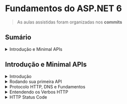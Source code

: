<h1>Fundamentos do ASP.NET 6</h1>

> As aulas assistidas foram organizadas nos **commits**

<!--#region Sumário -->

<h2>Sumário</h2>

<details><summary>Introdução e Minimal APIs</summary>

<ul>
    <li><a href="#introducao">Introdução</a></li>
    <li><a href="#primeira-api">Rodando sua primeira API</a></li>
    <li><a href="#protocolos">Protocolo HTTP, DNS e Fundamentos</a></li>
    <li><a href="#verbos">Entendendo os Verbos HTTP</a></li>
    <li><a href="#status-code">HTTP Status Code</a></li>
</ul>

</details>

<!--#endregion -->

<!--#region Introdução e Minimal APIs -->

<h2 id="introducao-minimal">Introdução e Minimal APIs</h2>

<!--#region Introdução  -->

<details id="introducao"><summary>Introdução</summary>

<br/>

```ps
dotnet version
6.0.300
```

</details>

<!--#endregion -->

<!--#region Rodando sua primeira API  -->

<details id="primeira-api"><summary>Rodando sua primeira API</summary>

<br/>

Criar o modelo ASP.NET Core Empty:

```ps
dotnet new web -o MinhaApi

O modelo "ASP.NET Core Empty" foi criado com êxito.

Processando ações pós-criação...
Executando 'dotnet restore' em D:\Dev\Balta.io\.NET\ASP.NET6\MinhaApi\MinhaApi.csproj...
  Determinando os projetos a serem restaurados...
  D:\Dev\Balta.io\.NET\ASP.NET6\MinhaApi\MinhaApi.csproj restaurado (em 117 ms).
A restauração foi bem-sucedida.
```

Executar o projeto:

```ps
cd .\MinhaApi\
dotnet run

Compilando...
info: Microsoft.Hosting.Lifetime[14]
      Now listening on: https://localhost:7249
info: Microsoft.Hosting.Lifetime[14]
      Now listening on: http://localhost:5178
info: Microsoft.Hosting.Lifetime[0]
      Application started. Press Ctrl+C to shut down.
info: Microsoft.Hosting.Lifetime[0]
      Hosting environment: Development
info: Microsoft.Hosting.Lifetime[0]
      Content root path: D:\Dev\Balta.io\.NET\ASP.NET6\MinhaApi\
info: Microsoft.Hosting.Lifetime[0]
      Application is shutting down...
```

Criar o modelo de arquivo de .NET .gitignore:

```ps
dotnet new gitignore
```

</details>

<!--#endregion -->

<!-- #region Protocolo HTTP, DNS e Fundamentos -->

<details id="protocolos"><summary>Protocolo HTTP, DNS e Fundamentos</summary>

<br/>

<h3>HTTP - Hypertext Transfer Protocol</h3>

<p>O <b>Hypertext Transfer Protocol</b>, sigla <b>HTTP</b> (em português <b>Protocolo de Transferência de Hipertexto</b>) é um protocolo de comunicação (na camada de aplicação segundo o <b>Modelo OSI</b>) utilizado para sistemas de informação de hipermídia, distribuídos e colaborativos. Ele é a base para a comunicação de dados da <b>World Wide Web</b>.</p>

<p><b>Hipertexto</b> é o texto estruturado que utiliza ligações lógicas (<b>hiperlinks</b>) entre <b>nós</b> contendo texto. O HTTP é o protocolo para a troca ou transferência de hipertexto.</p>

<br/>

<h3>HTTPS - Hypertext Transfer Protocol Secure</h3>

<p><b>HTTPS</b> (<b>Hypertext Transfer Protocol Secure</b> - <b>protocolo de transferência de hipertexto seguro</b>) é uma implementação do <b>protocolo HTTP</b> sobre uma camada adicional de segurança que utiliza o protocolo <b>SSL/TLS</b>. Essa camada adicional permite que os dados sejam transmitidos por meio de uma <b>conexão criptografada</b> e que se verifique a autenticidade do servidor e do cliente por meio de <b>certificados digitais</b>. A porta TCP usada por norma para o protocolo HTTPS é a 443.</p>

<p>O <b>protocolo HTTPS</b> é utilizado, em regra, quando se deseja evitar que a informação transmitida entre o cliente e o servidor seja visualizada por terceiros, como por exemplo no caso de compras online. A existência na barra de endereços de um cadeado (que pode ficar do lado esquerdo ou direito, dependendo do navegador utilizado) demonstra a certificação de página segura (<b>SSL/TLS</b>). A existência desse certificado indica o uso do <b>protocolo HTTPS</b> e que a comunicação entre o browser e o servidor se dará de forma segura. Para verificar a identidade do servidor é necessário um duplo clique no cadeado para exibição do certificado.</p>

<p>Nas URLs dos sites o início ficaria <b>https://</b></p>

<p>Conexões <b>HTTPS</b> são frequentemente usadas para <b>transações de pagamentos</b> na <b>World Wide Web</b> e para <b>transações sensíveis</b> em sistemas de informação corporativos. Porém, o <b>HTTPS</b> não deve ser confundido com o <b>protocolo "Secure HTTP" (S-HTTP)</b>, especificado na RFC 2660 e raramente utilizado.</p>

</details>

<!--#endregion -->

<!-- #region Entendendo os Verbos HTTP -->

<details id="verbos"><summary>Entendendo os Verbos HTTP</summary>

<br/>

<p>Ferramenta: <a href="https://postman.com">https://postman.com</a></p>

<p>Referência: <a href="https://developer.mozilla.org/pt-BR/docs/Web/HTTP/Methods">https://developer.mozilla.org/pt-BR/docs/Web/HTTP/Methods</a></p>

<h3>Métodos de requisição:</h3>

<p>O protocolo HTTP define um conjunto de <b>métodos de requisição</b> responsáveis por indicar a ação a ser executada para um dado recurso. Embora esses métodos possam ser descritos como substantivos, eles também são comumente referenciados como <b>HTTP Verbs (Verbos HTTP)</b>. Cada um deles implementa uma semântica diferente, mas alguns recursos são compartilhados por um grupo deles, como por exemplo, qualquer método de requisição pode ser do tipo <b>safe, idempotent ou cacheable (en-US)</b>.</p>

<h4>GET</h4>
<p>O método GET solicita a representação de um recurso específico. Requisições utilizando o método GET devem retornar apenas dados.</p>

<h4>HEAD</h4>
<p>O método HEAD solicita uma resposta de forma idêntica ao método GET, porém sem conter o corpo da resposta.</p>

<h4>POST</h4>
<p>O método POST é utilizado para submeter uma entidade a um recurso específico, frequentemente causando uma mudança no estado do recurso ou efeitos colaterais no servidor.</p>

<h4>PUT</h4>
<p>O método PUT substitui todas as atuais representações do recurso de destino pela carga de dados da requisição.</p>

<h4>DELETE</h4>
<p>O método DELETE remove um recurso específico.</p>

<h4>CONNECT</h4>
<p>O método CONNECT estabelece um túnel para o servidor identificado pelo recurso de destino.</p>

<h4>OPTIONS</h4>
<p>O método OPTIONS é usado para descrever as opções de comunicação com o recurso de destino.</p>

<h4>TRACE</h4>
<p>O método TRACE executa um teste de chamada loop-back junto com o caminho para o recurso de destino.</p>

<h4>PATCH</h4>
<p>O método PATCH é utilizado para aplicar modificações parciais em um recurso.</p>

</details>

<!--#endregion -->

<!-- #region HTTP Status Code -->

<details id="status-code"><summary>HTTP Status Code</summary>

<br/>

<p>Referência: <a href="https://developer.mozilla.org/pt-BR/docs/Web/HTTP/Status">Códigos de status de respostas HTTP</a></p>

<p>Os códigos de status das respostas HTTP indicam se uma requisição HTTP foi corretamente concluída.</p>

<p>As respostas são agrupadas em cinco classes:</p>

<ol type="A">
    <li>
        Respostas de informação (100-199)
        <ol type="1">
            <li>100 Continue</li>
            <li>101 Switching Protocol</li>
            <li>102 Processing</li>
            <li>103 Early Hints</li>
        </ol>
    </li>
    <li>
        Respostas de sucesso (200-299)
        <ol type="1">
            <li>200 OK</li>            
            <li>201 Created</li>            
            <li>202 Accepted</li>      
            <li>203 Non-Authoritative Information</li>                  
            <li>204 No Content</li>
            <li>205 Reset Content</li>
            <li>206 Partial Content</li>
            <li>207 Multi-Status</li>
            <li>208 Multi-Status</li>
            <li>226 IM Used</li>
        </ol>
    </li>
    <li>
        Redirecionamentos (300-399)
        <ol type="1">
            <li>300 Multiple Choice</li>            
            <li>301 Moved Permanently</li>
            <li>302 Found</li>
            <li>303 See Other</li>
            <li>304 Not Modified</li>
            <li>305 Use Proxy</li>
            <li>306 Unused</li>
            <li>307 Temporary Redirect</li>
            <li>308 Permanent Redirect</li>
        </ol>        
    </li>
    <li>
        Erros do cliente (400-499)
        <ol type="1">
            <li>400 Bad Request</li>
            <li>401 Unauthorized</li>
            <li>402 Payment Required</li>
            <li>403 Forbidden</li>
            <li>404 Not Found</li>
            <li>405 Method Not Allowed</li>
            <li>406 Not Acceptable</li>
            <li>407 Proxy Authentication Required</li>
            <li>408 Request Timeout</li>
            <li>409 Conflict</li>
            <li>410 Gone</li>
            <li>411 Length Required</li>
            <li>412 Precondition Failed</li>
            <li>413 Payload Too Large</li>
            <li>414 URI Too Long</li>
            <li>415 Unsupported Media Type</li>
            <li>416 Requested Range Not Satisfiable</li>
            <li>417 Expectation Failed</li>
            <li>418 I´m a teapot</li>
            <li>421 Misdirected Request</li>
            <li>422 Unprocessable Entity</li>
            <li>423 Locked</li>
            <li>424 Failed Dependency</li>
            <li>425 Too Early</li>
            <li>426 Upgrade Required</li>
            <li>428 Precondition Required</li>
            <li>429 Too May Requests</li>
            <li>431 Request Header Fields Too Large</li>
            <li>451 Unavailable For Legal Reasons</li>
        </ol>                
    </li>
    <li>
        Erros do servidor (500-599)
        <ol type="1">
            <li>500 Internal Server Error</li>
            <li>501 Not Implemented</li>
            <li>502 Bad Gateway</li>
            <li>503 Service Unavailable</li>
            <li>504 Gateway Timeout</li>
            <li>505 HTTP Version Not Supported</li>
            <li>506 Variant Also Negotiates</li>
            <li>507 Insufficient Storage</li>
            <li>508 Loop Detected</li>
            <li>510 Not Extended</li>
            <li>511 Network Authentication Required</li>
        </ol>
    </li>
</ol>
<!--#endregion -->

<!--#endregion -->
